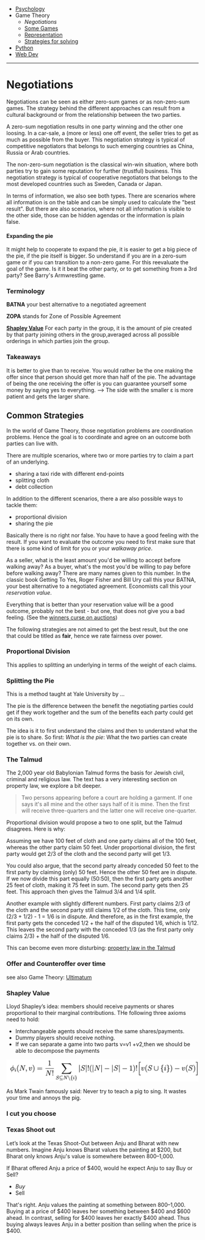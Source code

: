 <!-- Top Navigation -->
* [Psychology](/psycholgy.md)
* Game Theory
   * *Negotiations*
   * [Some Games](/gt-games.md)
   * [Representation](/gt-representation.md)
   * [Strategies for solving](/gt-strategies.md)
* [Python](/python.md)
* [Web Dev](/web-dev.md)

---

# Negotiations

Negotiations can be seen as either zero-sum games or as non-zero-sum games. The strategy behind the different approaches can result from a cultural background or from the relationship between the two parties.

A zero-sum negotiation results in one party winning and the other one loosing. In a car-sale, a (more or less) one off event, the seller tries to get as much as possible from the buyer. This negotiation strategy is typical of competitive negotiators that belongs to such emerging countries as China, Russia or Arab countries.

The non-zero-sum negotiation is the classical win-win situation, where both parties try to gain some reputation for further (trustful) business. This negotiation strategy is typical of cooperative negotiators that belongs to the most developed countries such as Sweden, Canada or Japan.

In terms of information, we also see both types. There are scenarios where all information is on the table and can be simply used to calculate the "best result". But there are also scenarios, where not all information is visible to the other side, those can be hidden agendas or the information is plain false.

#### Expanding the pie

It might help to cooperate to expand the pie, it is easier to get a big piece of the pie, if the pie itself is bigger. So understand if you are in a zero-sum game or if you can transition to a non-zero game. For this reevaluate the goal of the game. 
Is it it beat the other party, or to get something from a 3rd party? See Barry's Armwrestling game.

### Terminology

**BATNA** your best alternative to a negotiated agreement

**ZOPA** stands for Zone of Possible Agreement

[**Shapley Value**](#shapley-value) For each party in the group, it is the amount of pie created by that party joining others in the group,averaged across all possible orderings in which parties join the group.

### Takeaways

It is better to give than to receive. You would rather be the one making the offer since that person should get more than half of the pie. The advantage of being the one receiving the offer is you can guarantee yourself some money by saying yes to everything. --> The side with the smaller ε is more patient and gets the larger share.

## Common Strategies

In the world of Game Theory, those negotiation problems are coordination problems. Hence the goal is to coordinate and agree on an outcome both parties can live with.

There are multiple scenarios, where two or more parties try to claim a part of an underlying.

* sharing a taxi ride with different end-points
* splitting cloth
* debt collection

In addition to the different scenarios, there a are also possible ways to tackle them:

* proportional division
* sharing the pie

Basically there is no right nor false. You have to have a good feeling with the result. If you want to evaluate the outcome you need to first make sure that there is some kind of limit for you or your *walkaway price*.

As a seller, what is the least amount you'd be willing to accept before walking away? As a buyer, what's the most you'd be willing to pay before before walking away? There are many names given to this number. In the classic book Getting To Yes, Roger Fisher and Bill Ury call this your BATNA, your best alternative to a negotiated agreement. Economists call this your *reservation value*.

Everything that is better than your reservation value will be a good outcome, probably not the best - but one, that does not give you a bad feeling. (See the [winners curse on auctions](https://www.investopedia.com/terms/w/winnerscurse.asp#:~:text=The%20winner's%20curse%20is%20a,factors%20that%20may%20influence%20bidders.))

The following strategies are not aimed to get the best result, but the one that could be titled as **fair**, hence we rate fairness over power.

### Proportional Division

This applies to splitting an underlying in terms of the weight of each claims.

### Splitting the Pie

This is a method taught at Yale University by ...

The pie is the difference between the benefit the negotiating parties could get if they work together and the sum of the benefits each party could get on its own.

The idea is it to first understand the claims and then to understand what the pie is to share. So first: *What is the pie*: What the two parties can create together vs. on their own.

### The Talmud

The 2,000 year old Babylonian Talmud forms the basis for Jewish civil, criminal and religious law. The text has a very interesting section on property law, we explore a bit deeper.

> Two persons appearing before a court are holding a garment. If one says it's all mine and the other says half of it is mine. Then the first will receive three-quarters and the latter one will receive one-quarter.

Proportional division would propose a two to one split, but the Talmud disagrees. Here is why:

Assuming we have 100 feet of cloth and one party claims all of the 100 feet, whereas the other party claim 50 feet. Under proportional division, the first party would get 2/3 of the cloth and the second party will get 1/3.

You could also argue, that the second party already conceded 50 feet to the first party by claiming (only) 50 feet. Hence the other 50 feet are in dispute. If we now divide this part equally (50:50), then the first party gets another 25 feet of cloth, making it 75 feet in sum. The second party gets then 25 feet. This approach then gives the Talmud 3/4 and 1/4 split.

Another example with slightly different numbers. First party claims 2/3 of the cloth and the second party still claims 1/2 of the cloth. This time, only (2/3 + 1/2) - 1 = 1/6 is in dispute. And therefore, as in the first example, the first party gets the conceded 1/2 + the half of the disputed 1/6, which is 1/12. This leaves the second party with the conceded 1/3 (as the first party only claims 2/3) + the half of the disputed 1/6.

This can become even more disturbing: [property law in the Talmud](https://mindyourdecisions.com/blog/2008/06/10/how-game-theory-solved-a-religious-mystery/)

### Offer and Counteroffer over time

see also Game Theory: [Ultimatum](/some-games.md#ultimatum)

### Shapley Value

Lloyd Shapley’s idea: members should receive payments or shares proportional to their marginal contributions. THe following three axioms need to hold:

* Interchangeable agents should receive the same shares/payments.
* Dummy players should receive nothing.
* If we can separate a game into two parts v=v1 +v2,then we should be able to decompose the payments

<img src="img/shaply-value.png" />


As Mark Twain famously said: Never try to teach a pig to sing. It wastes your time and annoys the pig.


### I cut you choose

### Texas Shoot out

Let’s look at the Texas Shoot-Out between Anju and Bharat with new numbers. Imagine Anju knows Bharat values the painting at $200, but Bharat only knows Anju's value is somewhere between $800–$1,000.

If Bharat offered Anju a price of $400, would he expect Anju to say Buy or Sell?


* *Buy*
* Sell

That's right. Anju values the painting at something between $800–$1,000. Buying at a price of $400 leaves her something between $400 and $600 ahead. In contrast, selling for $400 leaves her exactly $400 ahead. Thus buying always leaves Anju in a better position than selling when the price is $400.